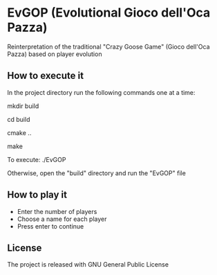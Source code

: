 # EvGOP (Evolutional Gioco dell'Oca Pazza)
Reinterpretation of the traditional "Crazy Goose Game" (Gioco dell'Oca Pazza) based on player evolution

## How to execute it
In the project directory run the following commands one at a time:

mkdir build

cd build 

cmake ..
 
make 

To execute: ./EvGOP

Otherwise, open the "build" directory and run the "EvGOP" file

## How to play it
* Enter the number of players
* Choose a name for each player
* Press enter to continue

## License
The project is released with GNU General Public License
